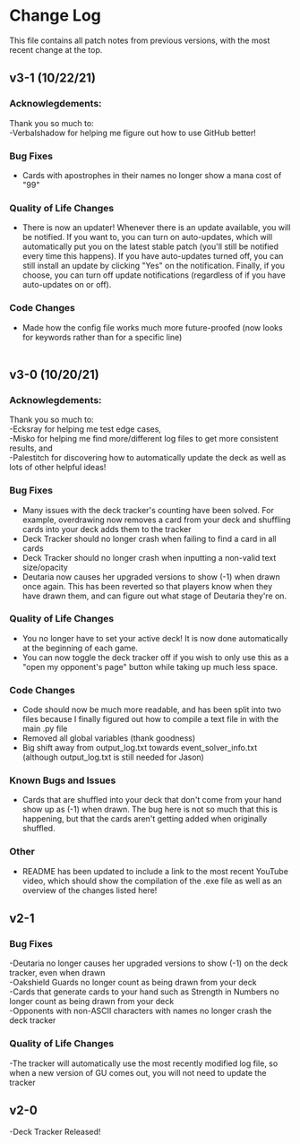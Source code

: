 # Change Log<br>
This file contains all patch notes from previous versions, with the most recent change at the top.<br>

## v3-1 (10/22/21)<br>
### Acknowlegdements:<br>
Thank you so much to:<br>
-Verbalshadow for helping me figure out how to use GitHub better!

### Bug Fixes
- Cards with apostrophes in their names no longer show a mana cost of "99"

### Quality of Life Changes
- There is now an updater! Whenever there is an update available, you will be notified. If you want to, you can turn on auto-updates, which will automatically put you on the latest stable patch (you'll still be notified every time this happens).
If you have auto-updates turned off, you can still install an update by clicking "Yes" on the notification. Finally, if you choose, you can turn off update notifications (regardless of if you have auto-updates on or off).


### Code Changes<br>
- Made how the config file works much more future-proofed (now looks for keywords rather than for a specific line)<br><br>

## v3-0 (10/20/21)<br>
### Acknowlegdements:<br>
Thank you so much to:<br>
-Ecksray for helping me test edge cases,<br>
-Misko for helping me find more/different log files to get more consistent results, and<br>
-Palestitch for discovering how to automatically update the deck as well as lots of other helpful ideas!<br>

### Bug Fixes
- Many issues with the deck tracker's counting have been solved. For example, overdrawing now removes a card from your deck and shuffling cards into your deck adds them to the tracker<br>
- Deck Tracker should no longer crash when failing to find a card in all cards<br>
- Deck Tracker should no longer crash when inputting a non-valid text size/opacity<br>
- Deutaria now causes her upgraded versions to show (-1) when drawn once again. This has been reverted so that players know when they have drawn them, and can figure out what stage of Deutaria they're on.<br>

### Quality of Life Changes<br>
- You no longer have to set your active deck! It is now done automatically at the beginning of each game.<br>
- You can now toggle the deck tracker off if you wish to only use this as a "open my opponent's page" button while taking up much less space.<br>

### Code Changes<br>
- Code should now be much more readable, and has been split into two files because I finally figured out how to compile a text file in with the main .py file<br>
- Removed all global variables (thank goodness)
- Big shift away from output_log.txt towards event_solver_info.txt (although output_log.txt is still needed for Jason)<br>

### Known Bugs and Issues<br>
- Cards that are shuffled into your deck that don't come from your hand show up as (-1) when drawn. The bug here is not so much that this is happening, but that the cards aren't getting added when originally shuffled.<br>

### Other<br>
- README has been updated to include a link to the most recent YouTube video, which should show the compilation of the .exe file as well as an overview of the changes listed here!<br>


## v2-1<br>
### Bug Fixes<br>
-Deutaria no longer causes her upgraded versions to show (-1) on the deck tracker, even when drawn<br>
-Oakshield Guards no longer count as being drawn from your deck<br>
-Cards that generate cards to your hand such as Strength in Numbers no longer count as being drawn from your deck<br>
-Opponents with non-ASCII characters with names no longer crash the deck tracker<br>

### Quality of Life Changes<br>
-The tracker will automatically use the most recently modified log file, so when a new version of GU comes out, you will not need to update the tracker<br>



## v2-0<br>
-Deck Tracker Released!
